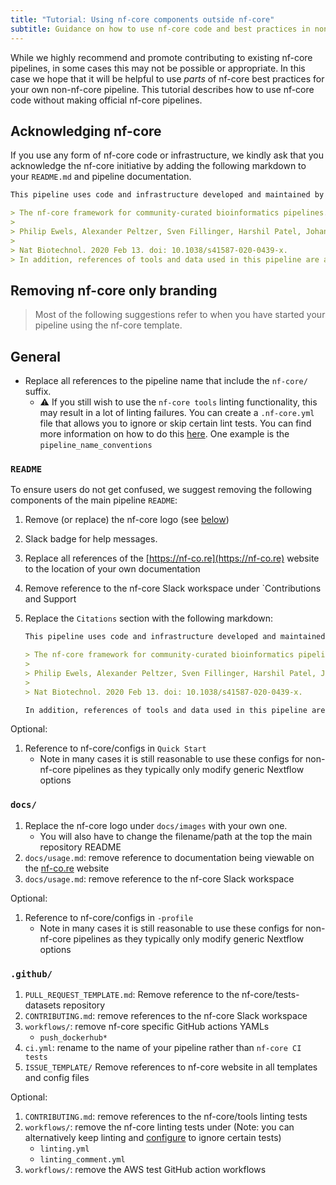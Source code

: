 ```yaml
---
title: "Tutorial: Using nf-core components outside nf-core"
subtitle: Guidance on how to use nf-core code and best practices in non-nf-core pipelines.
---
```


While we highly recommend and promote contributing to existing nf-core pipelines, in some cases this may not be possible or appropriate. In this case we hope that it will be helpful to use _parts_ of nf-core best practices for your own non-nf-core pipeline. This tutorial describes how to use nf-core code without making official nf-core pipelines.

## Acknowledging nf-core

If you use any form of nf-core code or infrastructure, we kindly ask that you acknowledge the nf-core initiative by adding the following markdown to your `README.md` and pipeline documentation.

```markdown
This pipeline uses code and infrastructure developed and maintained by the [nf-core](https://nf-co.re) community, reused here under the [MIT license](https://github.com/nf-core/tools/blob/master/LICENSE).

> The nf-core framework for community-curated bioinformatics pipelines.
>
> Philip Ewels, Alexander Peltzer, Sven Fillinger, Harshil Patel, Johannes Alneberg, Andreas Wilm, Maxime Ulysse Garcia, Paolo Di Tommaso & Sven Nahnsen.
>
> Nat Biotechnol. 2020 Feb 13. doi: 10.1038/s41587-020-0439-x.
> In addition, references of tools and data used in this pipeline are as follows:
```

## Removing nf-core only branding

> Most of the following suggestions refer to when you have started your pipeline using the nf-core template.

## General

- Replace all references to the pipeline name that include the `nf-core/` suffix.
  - :warning: If you still wish to use the `nf-core tools` linting functionality, this may result in a lot of linting failures. You can create a `.nf-core.yml` file that allows you to ignore or skip certain lint tests. You can find more information on how to do this [here](/tools/#linting-config). One example is the `pipeline_name_conventions`

### `README`

To ensure users do not get confused, we suggest removing the following components of the main pipeline `README`:

1. Remove (or replace) the nf-core logo (see [below](#docs))
2. Slack badge for help messages.
3. Replace all references of the [https://nf-co.re](https://nf-co.re) website to the location of your own documentation
4. Remove reference to the nf-core Slack workspace under `Contributions and Support
5. Replace the `Citations` section with the following markdown:

   ```markdown
   This pipeline uses code and infrastructure developed and maintained by the [nf-core](https://nf-co.re) initative, and reused here under the [MIT license](https://github.com/nf-core/tools/blob/master/LICENSE).

   > The nf-core framework for community-curated bioinformatics pipelines.
   >
   > Philip Ewels, Alexander Peltzer, Sven Fillinger, Harshil Patel, Johannes Alneberg, Andreas Wilm, Maxime Ulysse Garcia, Paolo Di Tommaso & Sven Nahnsen.
   >
   > Nat Biotechnol. 2020 Feb 13. doi: 10.1038/s41587-020-0439-x.

   In addition, references of tools and data used in this pipeline are as follows:
   ```

Optional:

1. Reference to nf-core/configs in `Quick Start`
   - Note in many cases it is still reasonable to use these configs for non-nf-core pipelines as they typically only modify generic Nextflow options

### `docs/`

1. Replace the nf-core logo under `docs/images` with your own one.
   - You will also have to change the filename/path at the top the main repository README
2. `docs/usage.md`: remove reference to documentation being viewable on the [nf-co.re](https://nf-co.re) website
3. `docs/usage.md`: remove reference to the nf-core Slack workspace

Optional:

1. Reference to nf-core/configs in `-profile`
   - Note in many cases it is still reasonable to use these configs for non-nf-core pipelines as they typically only modify generic Nextflow options

### `.github/`

1. `PULL_REQUEST_TEMPLATE.md`: Remove reference to the nf-core/tests-datasets repository
2. `CONTRIBUTING.md`: remove references to the nf-core Slack workspace
3. `workflows/`: remove nf-core specific GitHub actions YAMLs
   - `push_dockerhub*`
4. `ci.yml`: rename to the name of your pipeline rather than `nf-core CI tests`
5. `ISSUE_TEMPLATE/` Remove references to nf-core website in all templates and config files

Optional:

1. `CONTRIBUTING.md`: remove references to the nf-core/tools linting tests
2. `workflows/`: remove the nf-core linting tests under (Note: you can alternatively keep linting and [configure](#general) to ignore certain tests)
   - `linting.yml`
   - `linting_comment.yml`
3. `workflows/`: remove the AWS test GitHub action workflows

<!-- TODO: Using external module repositories -->
